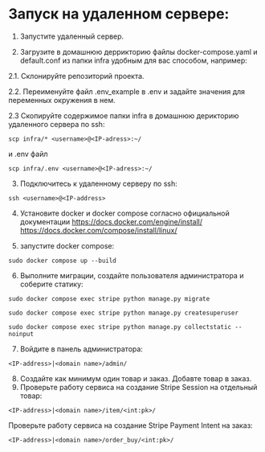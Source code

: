
# Запуск на удаленном сервере:

1. Запустите удаленный сервер.

2. Загрузите в домашнюю деррикторию файлы docker-compose.yaml и default.conf из папки infra удобным для вас способом, например: 

2.1. Склонируйте репозиторий проекта. 

2.2. Переименуйте файл .env_example в .env и задайте значения для переменных окружения в нем. 

2.3 Скопируйте содержимое папки infra в домашнюю дерикторию удаленного сервера по ssh: 
```
scp infra/* <username>@<IP-adress>:~/
```
и .env файл
```
scp infra/.env <username>@<IP-adress>:~/
```
3. Подключитесь к удаленному серверу по ssh:
```
ssh <username>@<IP-address>
```
4. Установите docker и docker compose согласно официальной документации https://docs.docker.com/engine/install/  https://docs.docker.com/compose/install/linux/ 

5. запустите docker compose:
```
sudo docker compose up --build 
```
6. Выполните миграции, создайте пользователя администратора и соберите статику:
```
sudo docker compose exec stripe python manage.py migrate
```
```
sudo docker compose exec stripe python manage.py createsuperuser
```
```
sudo docker compose exec stripe python manage.py collectstatic --noinput
``` 
7. Войдите в панель администратора:
```
<IP-address>|<domain name>/admin/
```
8. Создайте как минимум один товар и заказ. Добавте товар в заказ.
9. Проверьте работу сервиса на создание Stripe Session на отдельный товар:
```
<IP-address>|<domain name>/item/<int:pk>/
```
 Проверьте работу сервиса на создание Stripe Payment Intent на заказ:
```
<IP-address>|<domain name>/order_buy/<int:pk>/
```

